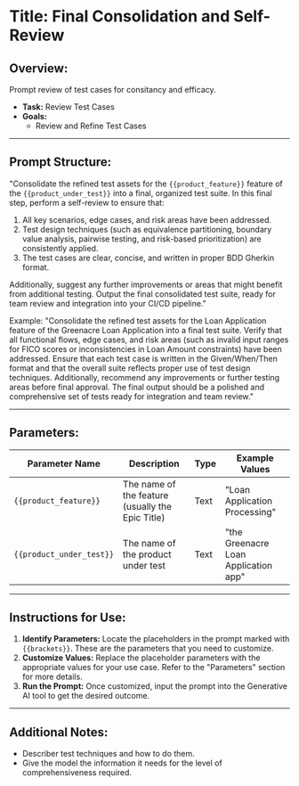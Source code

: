 # **Title:** Final Consolidation and Self-Review

## **Overview:**

Prompt review of test cases for consitancy and efficacy.

* **Task:** Review Test Cases
* **Goals:**
  * Review and Refine Test Cases

---

## **Prompt Structure:**

"Consolidate the refined test assets for the `{{product_feature}}` feature of the `{{product_under_test}}` into a final, organized test suite. In this final step, perform a self-review to ensure that:

1. All key scenarios, edge cases, and risk areas have been addressed.
2. Test design techniques (such as equivalence partitioning, boundary value analysis, pairwise testing, and risk-based prioritization) are consistently applied.
3. The test cases are clear, concise, and written in proper BDD Gherkin format.

Additionally, suggest any further improvements or areas that might benefit from additional testing. Output the final consolidated test suite, ready for team review and integration into your CI/CD pipeline."

Example:
"Consolidate the refined test assets for the Loan Application feature of the Greenacre Loan Application into a final test suite. Verify that all functional flows, edge cases, and risk areas (such as invalid input ranges for FICO scores or inconsistencies in Loan Amount constraints) have been addressed. Ensure that each test case is written in the Given/When/Then format and that the overall suite reflects proper use of test design techniques. Additionally, recommend any improvements or further testing areas before final approval. The final output should be a polished and comprehensive set of tests ready for integration and team review."

---

## **Parameters:**

| **Parameter Name**       | **Description**                                  | **Type** | **Example Values**                   |
|--------------------------|--------------------------------------------------|----------|--------------------------------------|
| `{{product_feature}}`    | The name of the feature (usually the Epic Title) | Text     | "Loan Application Processing"        |
| `{{product_under_test}}` | The name of the product under test               | Text     | "the Greenacre Loan Application app" |

---

## **Instructions for Use:**

1. **Identify Parameters:** Locate the placeholders in the prompt marked with `{{brackets}}`. These are the parameters that you need to customize.
2. **Customize Values:** Replace the placeholder parameters with the appropriate values for your use case. Refer to the "Parameters" section for more details.
3. **Run the Prompt:** Once customized, input the prompt into the Generative AI tool to get the desired outcome.

---

## **Additional Notes:**

* Describer test techniques and how to do them.
* Give the model the information it needs for the level of comprehensiveness required.

